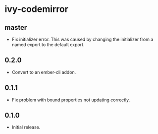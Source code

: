 # ivy-codemirror

## master

* Fix initializer error. This was caused by changing the initializer from
  a named export to the default export.

## 0.2.0

* Convert to an ember-cli addon.

## 0.1.1

* Fix problem with bound properties not updating correctly.

## 0.1.0

* Initial release.

